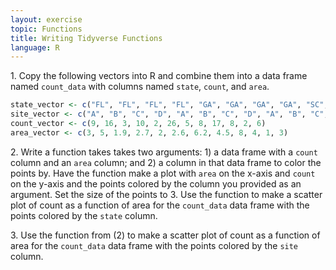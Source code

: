 ```yaml
---
layout: exercise
topic: Functions
title: Writing Tidyverse Functions
language: R
---
```


1\. Copy the following vectors into R and combine them into a data frame named `count_data` with columns named `state`, `count`, and `area`.

```r
state_vector <- c("FL", "FL", "FL", "FL", "GA", "GA", "GA", "GA", "SC", "SC", "SC", "SC")
site_vector <- c("A", "B", "C", "D", "A", "B", "C", "D", "A", "B", "C", "D")
count_vector <- c(9, 16, 3, 10, 2, 26, 5, 8, 17, 8, 2, 6)
area_vector <- c(3, 5, 1.9, 2.7, 2, 2.6, 6.2, 4.5, 8, 4, 1, 3)
```

2\. Write a function takes takes two arguments: 1) a data frame with a `count` column and an `area` column; and 2) a column in that data frame to color the points by. Have the function make a plot with `area` on the x-axis and `count` on the y-axis and the points colored by the column you provided as an argument. Set the size of the points to 3. Use the function to make a scatter plot of count as a function of area for the `count_data` data frame with the points colored by the `state` column.

3\. Use the function from (2) to make a scatter plot of count as a function of area for the `count_data` data frame with the points colored by the `site` column.